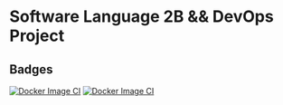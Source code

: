 # Software Language 2B && DevOps Project
## Badges
[![Docker Image CI](https://github.com/sintcode/adsd-zoo/actions/workflows/docker-image.yml/badge.svg)](https://github.com/sintcode/adsd-zoo/actions/workflows/CI-CD.yml)
[![Docker Image CI](https://github.com/sintcode/adsd-zoo/actions/workflows/docker-image.yml/badge.svg?branch=master&event=deployment)](https://github.com/sintcode/adsd-zoo/actions/workflows/docker-image.yml)
